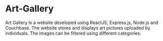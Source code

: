 # Art-Gallery
Art Gallery is a website developed using ReactJS, Express.js, Node.js and Couchbase. The website stores and displays art pictures uploaded by individuals. The images can be filtered using different categories.
